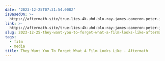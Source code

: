 ```yaml
---
date: '2023-12-25T07:31:54.000Z'
isBasedOn: >-
  https://aftermath.site/true-lies-4k-uhd-blu-ray-james-cameron-peter-jackson-park-road-post
link: >-
  https://aftermath.site/true-lies-4k-uhd-blu-ray-james-cameron-peter-jackson-park-road-post
slug: 2023-12-25-they-want-you-to-forget-what-a-film-looks-like-aftermath
tags:
  - film
  - media
title: They Want You To Forget What A Film Looks Like - Aftermath
---
```


